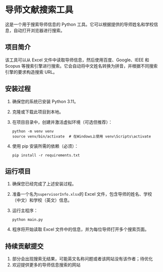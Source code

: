 # 导师文献搜索工具

这是一个用于搜索导师信息的 Python 工具。它可以根据提供的导师姓名和学校信息，自动打开浏览器进行搜索。

## 项目简介

该工具可以从 Excel 文件中读取导师信息，然后使用百度、Google、IEEE 和 Scopus 等搜索引擎进行搜索。它会自动将中文姓名转换为拼音，并根据不同搜索引擎的要求构造搜索 URL。

## 安装过程

1. 确保您的系统已安装 Python 3.11。

2. 克隆或下载此项目到本地。

3. 在项目目录中，创建并激活虚拟环境（可选但推荐）：

   ```
   python -m venv venv
   source venv/bin/activate  # 在Windows上使用 venv\Scripts\activate
   ```

4. 使用 pip 安装所需的依赖（必须）：

   ```
   pip install -r requirements.txt
   ```

## 运行项目

1. 确保您已经完成了上述安装过程。

2. 准备一个名为`supervisorInfo.xlsx`的 Excel 文件，包含导师的姓名、学校（中文）和学校（英文）信息。

3. 运行主程序：

   ```
   python main.py
   ```

4. 程序将开始读取 Excel 文件中的信息，并为每位导师打开多个搜索页面。

## 持续贡献提交

1. 部分会出现搜索无结果，可能英文名称问题或者该网站没有该作者；待优化
2. 欢迎提供更多的导师信息搜索的网站
